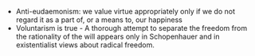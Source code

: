 - Anti-eudaemonism: we value virtue appropriately only if we do not regard it as a part of, or a means to, our happiness
- Voluntarism is true - A thorough attempt to separate the freedom from the rationality of the will appears only in Schopenhauer and in existentialist views about radical freedom. 